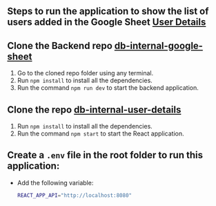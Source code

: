 ## Steps to run the application to show the list of users added in the Google Sheet [User Details](https://docs.google.com/spreadsheets/d/1uCojmAySPlWUoVA7c4jv_08gNPvsoMiX8jDoe5hilqM/edit?usp=sharing)

## Clone the Backend repo [db-internal-google-sheet](https://github.com/ravikrishnudu/db-internal-google-sheet)

1. Go to the cloned repo folder using any terminal.
2. Run `npm install` to install all the dependencies.
3. Run the command `npm run dev` to start the backend application.

## Clone the repo [db-internal-user-details](https://github.com/ravikrishnudu/db-internal-user-details)

1. Run `npm install` to install all the dependencies.
2. Run the command `npm start` to start the React application.


## Create a `.env` file in the root folder to run this application:

- Add the following variable:
  ```bash
  REACT_APP_API="http://localhost:8080"
  ```


